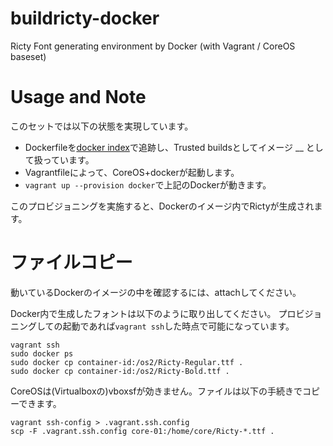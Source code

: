 ﻿buildricty-docker
=================

Ricty Font generating environment by Docker (with Vagrant / CoreOS baseset)

Usage and Note
==============

このセットでは以下の状態を実現しています。

* Dockerfileを[docker index](index.docker.io)で追跡し、Trusted buildsとしてイメージ __ として扱っています。
* Vagrantfileによって、CoreOS+dockerが起動します。
* `vagrant up --provision docker`で上記のDockerが動きます。

このプロビジョニングを実施すると、Dockerのイメージ内でRictyが生成されます。

ファイルコピー
==========

動いているDockerのイメージの中を確認するには、attachしてください。

Docker内で生成したフォントは以下のように取り出してください。
プロビジョニングしての起動であれば`vagrant ssh`した時点で可能になっています。

```shell
vagrant ssh
sudo docker ps
sudo docker cp container-id:/os2/Ricty-Regular.ttf .
sudo docker cp container-id:/os2/Ricty-Bold.ttf .
```

CoreOSは(Virtualboxの)vboxsfが効きません。ファイルは以下の手続きでコピーできます。

```shell
vagrant ssh-config > .vagrant.ssh.config
scp -F .vagrant.ssh.config core-01:/home/core/Ricty-*.ttf .
```
